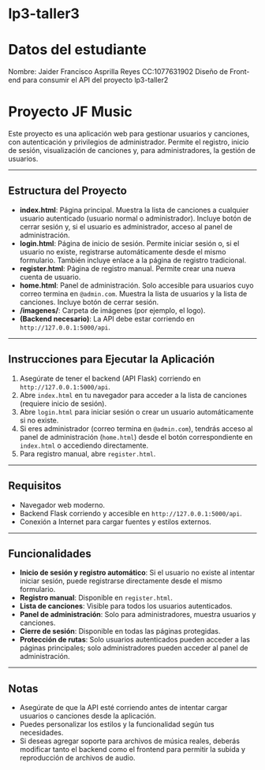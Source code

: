 # lp3-taller3
# Datos del estudiante
Nombre: Jaider Francisco Asprilla Reyes 
CC:1077631902
Diseño de Front-end para consumir el API del proyecto lp3-taller2
# Proyecto JF Music

Este proyecto es una aplicación web para gestionar usuarios y canciones, con autenticación y privilegios de administrador. Permite el registro, inicio de sesión, visualización de canciones y, para administradores, la gestión de usuarios.

---

## Estructura del Proyecto

- **index.html**: Página principal. Muestra la lista de canciones a cualquier usuario autenticado (usuario normal o administrador). Incluye botón de cerrar sesión y, si el usuario es administrador, acceso al panel de administración.
- **login.html**: Página de inicio de sesión. Permite iniciar sesión o, si el usuario no existe, registrarse automáticamente desde el mismo formulario. También incluye enlace a la página de registro tradicional.
- **register.html**: Página de registro manual. Permite crear una nueva cuenta de usuario.
- **home.html**: Panel de administración. Solo accesible para usuarios cuyo correo termina en `@admin.com`. Muestra la lista de usuarios y la lista de canciones. Incluye botón de cerrar sesión.
- **/imagenes/**: Carpeta de imágenes (por ejemplo, el logo).
- **(Backend necesario)**: La API debe estar corriendo en `http://127.0.0.1:5000/api`.

---

## Instrucciones para Ejecutar la Aplicación

1. Asegúrate de tener el backend (API Flask) corriendo en `http://127.0.0.1:5000/api`.
2. Abre `index.html` en tu navegador para acceder a la lista de canciones (requiere inicio de sesión).
3. Abre `login.html` para iniciar sesión o crear un usuario automáticamente si no existe.
4. Si eres administrador (correo termina en `@admin.com`), tendrás acceso al panel de administración (`home.html`) desde el botón correspondiente en `index.html` o accediendo directamente.
5. Para registro manual, abre `register.html`.

---

## Requisitos

- Navegador web moderno.
- Backend Flask corriendo y accesible en `http://127.0.0.1:5000/api`.
- Conexión a Internet para cargar fuentes y estilos externos.

---

## Funcionalidades

- **Inicio de sesión y registro automático**: Si el usuario no existe al intentar iniciar sesión, puede registrarse directamente desde el mismo formulario.
- **Registro manual**: Disponible en `register.html`.
- **Lista de canciones**: Visible para todos los usuarios autenticados.
- **Panel de administración**: Solo para administradores, muestra usuarios y canciones.
- **Cierre de sesión**: Disponible en todas las páginas protegidas.
- **Protección de rutas**: Solo usuarios autenticados pueden acceder a las páginas principales; solo administradores pueden acceder al panel de administración.

---

## Notas

- Asegúrate de que la API esté corriendo antes de intentar cargar usuarios o canciones desde la aplicación.
- Puedes personalizar los estilos y la funcionalidad según tus necesidades.
- Si deseas agregar soporte para archivos de música reales, deberás modificar tanto el backend como el frontend para permitir la subida y reproducción de archivos de audio.